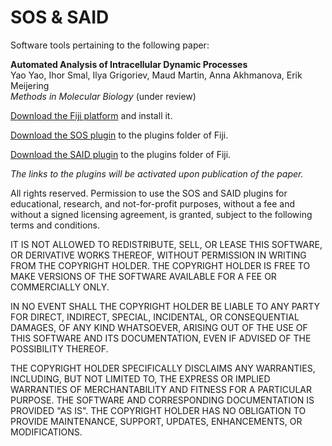 # SOS & SAID
Software tools pertaining to the following paper:

**Automated Analysis of Intracellular Dynamic Processes**  
Yao Yao, Ihor Smal, Ilya Grigoriev, Maud Martin, Anna Akhmanova, Erik Meijering  
*Methods in Molecular Biology* (under review)

[Download the Fiji platform](http://imagej.net/Fiji/Downloads) and install it.

[Download the SOS plugin]() to the plugins folder of Fiji.

[Download the SAID plugin]() to the plugins folder of Fiji.

*The links to the plugins will be activated upon publication of the paper.*

All rights reserved. Permission to use the SOS and SAID plugins for educational, research, and not-for-profit purposes, without a fee and without a signed licensing agreement, is granted, subject to the following terms and conditions.

IT IS NOT ALLOWED TO REDISTRIBUTE, SELL, OR LEASE THIS SOFTWARE, OR DERIVATIVE WORKS THEREOF, WITHOUT PERMISSION IN WRITING FROM THE COPYRIGHT HOLDER. THE COPYRIGHT HOLDER IS FREE TO MAKE VERSIONS OF THE SOFTWARE AVAILABLE FOR A FEE OR COMMERCIALLY ONLY.

IN NO EVENT SHALL THE COPYRIGHT HOLDER BE LIABLE TO ANY PARTY FOR DIRECT, INDIRECT, SPECIAL, INCIDENTAL, OR CONSEQUENTIAL DAMAGES, OF ANY KIND WHATSOEVER, ARISING OUT OF THE USE OF THIS SOFTWARE AND ITS DOCUMENTATION, EVEN IF ADVISED OF THE POSSIBILITY THEREOF.

THE COPYRIGHT HOLDER SPECIFICALLY DISCLAIMS ANY WARRANTIES, INCLUDING, BUT NOT LIMITED TO, THE EXPRESS OR IMPLIED WARRANTIES OF MERCHANTABILITY AND FITNESS FOR A PARTICULAR PURPOSE. THE SOFTWARE AND CORRESPONDING DOCUMENTATION IS PROVIDED "AS IS". THE COPYRIGHT HOLDER HAS NO OBLIGATION TO PROVIDE MAINTENANCE, SUPPORT, UPDATES, ENHANCEMENTS, OR MODIFICATIONS.

